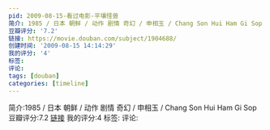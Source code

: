 ```yaml
---
pid: 2009-08-15-看过电影-平壤怪兽
简介: 1985 / 日本 朝鲜 / 动作 剧情 奇幻 / 申相玉 / Chang Son Hui Ham Gi Sop
豆瓣评分: '7.2'
链接: https://movie.douban.com/subject/1904688/
创建时间: '2009-08-15 14:14:29'
我的评分: '4'
标签:
评论:
tags: [douban]
categories: [timeline]
---
```

简介:1985 / 日本 朝鲜 / 动作 剧情 奇幻 / 申相玉 / Chang Son Hui Ham Gi Sop
豆瓣评分:7.2
[链接](https://movie.douban.com/subject/1904688/)
我的评分:4
标签:
评论:
